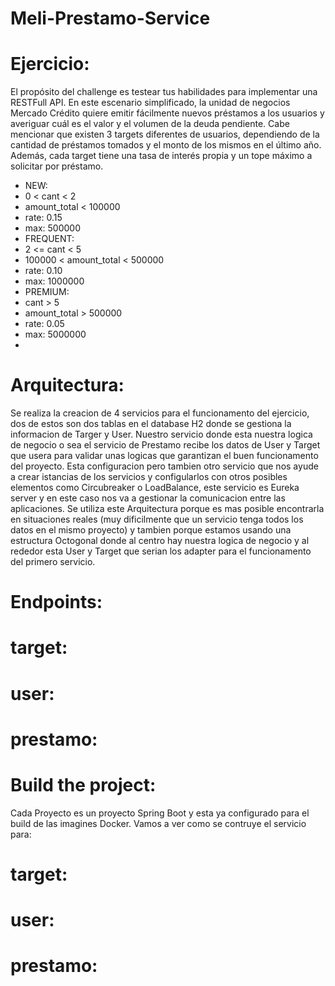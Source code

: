 # Meli-Prestamo-Service
# Ejercicio:
El propósito del challenge es testear tus habilidades para implementar una RESTFull API.
En este escenario simplificado, la unidad de negocios Mercado Crédito quiere emitir
fácilmente nuevos préstamos a los usuarios y averiguar cuál es el valor y el volumen de la
deuda pendiente.
Cabe mencionar que existen 3 targets diferentes de usuarios, dependiendo de la cantidad
de préstamos tomados y el monto de los mismos en el último año. Además, cada target
tiene una tasa de interés propia y un tope máximo a solicitar por préstamo.
- NEW:
- 0 < cant < 2
- amount_total < 100000
- rate: 0.15
- max: 500000
- FREQUENT:
- 2 <= cant < 5
- 100000 < amount_total < 500000
- rate: 0.10
- max: 1000000
- PREMIUM:
- cant > 5
- amount_total > 500000
- rate: 0.05
- max: 5000000
- 
# Arquitectura:
Se realiza la creacion de 4 servicios para el funcionamento del ejercicio, dos de estos son dos tablas en el database H2 donde se gestiona la informacion de Targer y User. Nuestro servicio donde esta nuestra logica de negocio o sea el servicio de Prestamo recibe los datos de User y Target que usera para validar unas logicas que garantizan el buen funcionamento del proyecto. Esta configuracion pero tambien otro servicio que nos ayude a crear istancias de los servicios y configularlos con otros posibles elementos como Circubreaker o LoadBalance, este servicio es Eureka server y en este caso nos va a gestionar la comunicacion entre las aplicaciones.
Se utiliza este Arquitectura porque es mas posible encontrarla en situaciones reales (muy dificilmente que un servicio tenga todos los datos en el mismo proyecto) y tambien porque estamos usando una estructura Octogonal donde al centro hay nuestra logica de negocio y al rededor esta User y Target que serian los adapter para el funcionamento del primero servicio.

# Endpoints:
# target:
# user:
# prestamo:
# Build the project:
Cada Proyecto es un proyecto Spring Boot y esta ya configurado para el build de las imagines Docker.
Vamos a ver como se contruye el servicio para: 
# target:
# user:
# prestamo:
